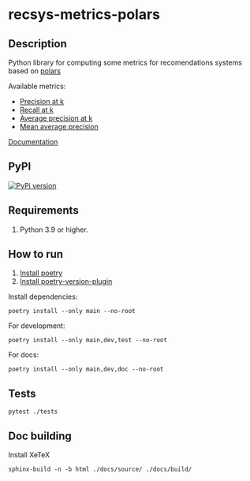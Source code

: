 # recsys-metrics-polars

## Description

Python library for computing some metrics for recomendations systems based on [polars](https://www.pola.rs/)

Available metrics:
* [Precision at k](https://kernela.github.io/recsys-metrics-polars/_autosummary/recsys_metrics_polars.precision.html)
* [Recall at k](https://kernela.github.io/recsys-metrics-polars/_autosummary/recsys_metrics_polars.recall.html)
* [Average precision at k](https://kernela.github.io/recsys-metrics-polars/_autosummary/recsys_metrics_polars.avg_precision.html)
* [Mean average precision](https://kernela.github.io/recsys-metrics-polars/_autosummary/recsys_metrics_polars.avg_precision.html#recsys_metrics_polars.avg_precision.AvgPrecisionAtK.avergae_over_queries)

[Documentation](https://kernela.github.io/recsys-metrics-polars/index.html)

## PyPI

[![PyPi version](https://badge.fury.io/py/recsys-metrics-polars.svg)](https://badge.fury.io/py/recsys-metrics-polars)

## Requirements

1. Python 3.9 or higher.

## How to run

1. [Install poetry](https://python-poetry.org/docs/#installation)
2. [Install poetry-version-plugin](https://pypi.org/project/poetry-version-plugin/)

Install dependencies:
```
poetry install --only main --no-root
```

For development:
```
poetry install --only main,dev,test --no-root
```

For docs:
```
poetry install --only main,dev,doc --no-root
```

## Tests

```
pytest ./tests
```

## Doc building

Install XeTeX

```
sphinx-build -n -b html ./docs/source/ ./docs/build/
```

